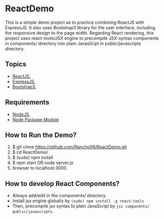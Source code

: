 # ReactDemo
This is a simple demo project as to practice combining ReactJS with ExpressJS. It also uses Bootstrap3 library for the user interface, including the responsive design to the page width. Regarding React rendering, this project uses react-tools/JSX engine to precompile JSX-syntax components in components/ directory into plain JavasSript in public/javascripts directory.


## Topics
+ [ReactJS.](https://facebook.github.io/react/)
+ [ExpressJS.](http://expressjs.com/)
+ [Bootstrap3.](http://getbootstrap.com/)


## Requirements
+ [NodeJS.](https://nodejs.org/en/)
+ [Node Package Module](https://www.npmjs.com/)


## How to Run the Demo?
1. $ git clone https://github.com/Rancho06/ReactDemo.git
2. $ cd ReactDemo/
3. $ (sudo) npm install
4. $ npm start OR node server.js
5. browser to localhost:3000.

## How to develop React Components?
+ Always add/edit in the components/ directory.
+ Install jsx engine globally by `(sudo) npm install -g react-tools`
+ Then, precompile jsx syntax to plain JavaScript by `jsx components/ public/javascripts`.
